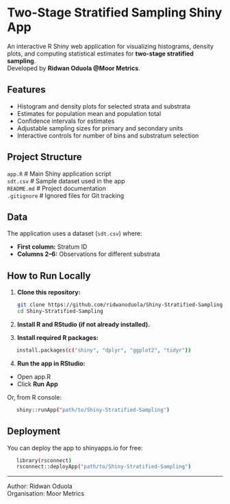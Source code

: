 # Two-Stage Stratified Sampling Shiny App

An interactive R Shiny web application for visualizing histograms, density plots, and computing statistical estimates for **two-stage stratified sampling**.  
Developed by **Ridwan Oduola @Moor Metrics**.

## Features
- Histogram and density plots for selected strata and substrata
- Estimates for population mean and population total
- Confidence intervals for estimates
- Adjustable sampling sizes for primary and secondary units
- Interactive controls for number of bins and substratum selection

## Project Structure
``app.R`` # Main Shiny application script\
``sdt.csv`` # Sample dataset used in the app\
``README.md`` # Project documentation\
``.gitignore`` # Ignored files for Git tracking

## Data
The application uses a dataset (``sdt.csv``) where:
- **First column:** Stratum ID
- **Columns 2–6:** Observations for different substrata

## How to Run Locally
1. **Clone this repository:**
   ```bash
   git clone https://github.com/ridwanoduola/Shiny-Stratified-Sampling.git
   cd Shiny-Stratified-Sampling

2. **Install R and RStudio (if not already installed).**

3. **Install required R packages:**
```bash
   install.packages(c("shiny", "dplyr", "ggplot2", "tidyr"))
```
4. **Run the app in RStudio:**
- Open app.R
- Click **Run App**

Or, from R console:
```bash
   shiny::runApp("path/to/Shiny-Stratified-Sampling")
```

## Deployment

You can deploy the app to shinyapps.io for free:

```bash
   library(rsconnect)
   rsconnect::deployApp("path/to/Shiny-Stratified-Sampling")
```
---
Author: Ridwan Oduola\
Organisation: Moor Metrics





